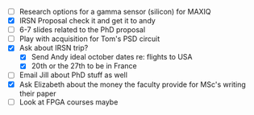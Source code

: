 - [ ] Research options for a gamma sensor (silicon) for MAXIQ
- [x] IRSN Proposal check it and get it to andy
- [ ] 6-7 slides related to the PhD proposal
- [ ] Play with acquisition for Tom's PSD circuit
- [x] Ask about IRSN trip?
	- [x] Send Andy ideal october dates re: flights to USA
	- [x] 20th or the 27th to be in France
- [ ] Email Jill about PhD stuff as well
- [x] Ask Elizabeth about the money the faculty provide for MSc's writing their paper
- [ ] Look at FPGA courses maybe